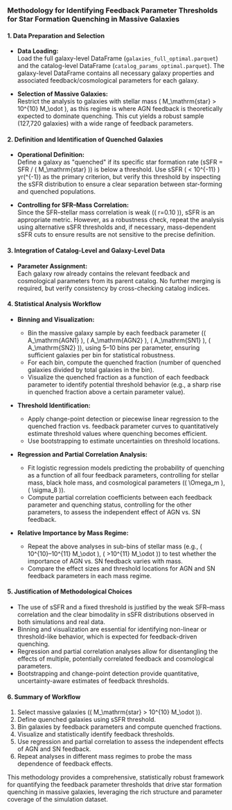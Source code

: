 ### Methodology for Identifying Feedback Parameter Thresholds for Star Formation Quenching in Massive Galaxies

#### 1. Data Preparation and Selection

- **Data Loading:**  
  Load the full galaxy-level DataFrame (`galaxies_full_optimal.parquet`) and the catalog-level DataFrame (`catalog_params_optimal.parquet`). The galaxy-level DataFrame contains all necessary galaxy properties and associated feedback/cosmological parameters for each galaxy.

- **Selection of Massive Galaxies:**  
  Restrict the analysis to galaxies with stellar mass \( M_\mathrm{star} > 10^{10} M_\odot \), as this regime is where AGN feedback is theoretically expected to dominate quenching. This cut yields a robust sample (127,720 galaxies) with a wide range of feedback parameters.

#### 2. Definition and Identification of Quenched Galaxies

- **Operational Definition:**  
  Define a galaxy as "quenched" if its specific star formation rate (sSFR = SFR / \( M_\mathrm{star} \)) is below a threshold. Use sSFR \( < 10^{-11} \) yr\(^{-1}\) as the primary criterion, but verify this threshold by inspecting the sSFR distribution to ensure a clear separation between star-forming and quenched populations.

- **Controlling for SFR–Mass Correlation:**  
  Since the SFR–stellar mass correlation is weak (\( r=0.10 \)), sSFR is an appropriate metric. However, as a robustness check, repeat the analysis using alternative sSFR thresholds and, if necessary, mass-dependent sSFR cuts to ensure results are not sensitive to the precise definition.

#### 3. Integration of Catalog-Level and Galaxy-Level Data

- **Parameter Assignment:**  
  Each galaxy row already contains the relevant feedback and cosmological parameters from its parent catalog. No further merging is required, but verify consistency by cross-checking catalog indices.

#### 4. Statistical Analysis Workflow

- **Binning and Visualization:**  
  - Bin the massive galaxy sample by each feedback parameter (\( A_\mathrm{AGN1} \), \( A_\mathrm{AGN2} \), \( A_\mathrm{SN1} \), \( A_\mathrm{SN2} \)), using 5–10 bins per parameter, ensuring sufficient galaxies per bin for statistical robustness.
  - For each bin, compute the quenched fraction (number of quenched galaxies divided by total galaxies in the bin).
  - Visualize the quenched fraction as a function of each feedback parameter to identify potential threshold behavior (e.g., a sharp rise in quenched fraction above a certain parameter value).

- **Threshold Identification:**  
  - Apply change-point detection or piecewise linear regression to the quenched fraction vs. feedback parameter curves to quantitatively estimate threshold values where quenching becomes efficient.
  - Use bootstrapping to estimate uncertainties on threshold locations.

- **Regression and Partial Correlation Analysis:**  
  - Fit logistic regression models predicting the probability of quenching as a function of all four feedback parameters, controlling for stellar mass, black hole mass, and cosmological parameters (\( \Omega_m \), \( \sigma_8 \)).
  - Compute partial correlation coefficients between each feedback parameter and quenching status, controlling for the other parameters, to assess the independent effect of AGN vs. SN feedback.

- **Relative Importance by Mass Regime:**  
  - Repeat the above analyses in sub-bins of stellar mass (e.g., \( 10^{10}–10^{11} M_\odot \), \( >10^{11} M_\odot \)) to test whether the importance of AGN vs. SN feedback varies with mass.
  - Compare the effect sizes and threshold locations for AGN and SN feedback parameters in each mass regime.

#### 5. Justification of Methodological Choices

- The use of sSFR and a fixed threshold is justified by the weak SFR–mass correlation and the clear bimodality in sSFR distributions observed in both simulations and real data.
- Binning and visualization are essential for identifying non-linear or threshold-like behavior, which is expected for feedback-driven quenching.
- Regression and partial correlation analyses allow for disentangling the effects of multiple, potentially correlated feedback and cosmological parameters.
- Bootstrapping and change-point detection provide quantitative, uncertainty-aware estimates of feedback thresholds.

#### 6. Summary of Workflow

1. Select massive galaxies (\( M_\mathrm{star} > 10^{10} M_\odot \)).
2. Define quenched galaxies using sSFR threshold.
3. Bin galaxies by feedback parameters and compute quenched fractions.
4. Visualize and statistically identify feedback thresholds.
5. Use regression and partial correlation to assess the independent effects of AGN and SN feedback.
6. Repeat analyses in different mass regimes to probe the mass dependence of feedback effects.

This methodology provides a comprehensive, statistically robust framework for quantifying the feedback parameter thresholds that drive star formation quenching in massive galaxies, leveraging the rich structure and parameter coverage of the simulation dataset.